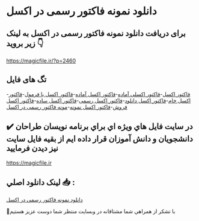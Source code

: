 # دانلود نمونه فاکتور رسمی در اکسل

## برای دریافت دانلود نمونه فاکتور رسمی در اکسل به لینک زیر بروید 👇

https://magicfile.ir/?p=2460

## تگ های فایل

-[فاکتور اکسل](https://magicfile.ir/product/%d9%86%d9%85%d9%88%d9%86%d9%87-%d9%81%d8%a7%da%a9%d8%aa%d9%88%d8%b1-%d8%b1%d8%b3%d9%85%db%8c-%d8%af%d8%b1-%d8%a7%da%a9%d8%b3%d9%84/)-[فاکتور اکسلی آماده](https://magicfile.ir/product/%d9%86%d9%85%d9%88%d9%86%d9%87-%d9%81%d8%a7%da%a9%d8%aa%d9%88%d8%b1-%d8%b1%d8%b3%d9%85%db%8c-%d8%af%d8%b1-%d8%a7%da%a9%d8%b3%d9%84/)-[فاکتور اکسل آماده](https://magicfile.ir/product/%d9%86%d9%85%d9%88%d9%86%d9%87-%d9%81%d8%a7%da%a9%d8%aa%d9%88%d8%b1-%d8%b1%d8%b3%d9%85%db%8c-%d8%af%d8%b1-%d8%a7%da%a9%d8%b3%d9%84/)-[فاکتور اکسل با فرمول](https://magicfile.ir/product/%d9%86%d9%85%d9%88%d9%86%d9%87-%d9%81%d8%a7%da%a9%d8%aa%d9%88%d8%b1-%d8%b1%d8%b3%d9%85%db%8c-%d8%af%d8%b1-%d8%a7%da%a9%d8%b3%d9%84/)-[فاکتور اکسل خام](https://magicfile.ir/product/%d9%86%d9%85%d9%88%d9%86%d9%87-%d9%81%d8%a7%da%a9%d8%aa%d9%88%d8%b1-%d8%b1%d8%b3%d9%85%db%8c-%d8%af%d8%b1-%d8%a7%da%a9%d8%b3%d9%84/)-[فاکتور اکسل دانلود](https://magicfile.ir/product/%d9%86%d9%85%d9%88%d9%86%d9%87-%d9%81%d8%a7%da%a9%d8%aa%d9%88%d8%b1-%d8%b1%d8%b3%d9%85%db%8c-%d8%af%d8%b1-%d8%a7%da%a9%d8%b3%d9%84/)-[فاکتور اکسل رسمی](https://magicfile.ir/product/%d9%86%d9%85%d9%88%d9%86%d9%87-%d9%81%d8%a7%da%a9%d8%aa%d9%88%d8%b1-%d8%b1%d8%b3%d9%85%db%8c-%d8%af%d8%b1-%d8%a7%da%a9%d8%b3%d9%84/)-[فاکتور اکسل ساده](https://magicfile.ir/product/%d9%86%d9%85%d9%88%d9%86%d9%87-%d9%81%d8%a7%da%a9%d8%aa%d9%88%d8%b1-%d8%b1%d8%b3%d9%85%db%8c-%d8%af%d8%b1-%d8%a7%da%a9%d8%b3%d9%84/)-[فاکتور اکسل فروش](https://magicfile.ir/product/%d9%86%d9%85%d9%88%d9%86%d9%87-%d9%81%d8%a7%da%a9%d8%aa%d9%88%d8%b1-%d8%b1%d8%b3%d9%85%db%8c-%d8%af%d8%b1-%d8%a7%da%a9%d8%b3%d9%84/)-[فاکتور اکسل نمونه](https://magicfile.ir/product/%d9%86%d9%85%d9%88%d9%86%d9%87-%d9%81%d8%a7%da%a9%d8%aa%d9%88%d8%b1-%d8%b1%d8%b3%d9%85%db%8c-%d8%af%d8%b1-%d8%a7%da%a9%d8%b3%d9%84/)-[مونه فاکتور رسمی در اکسل](https://magicfile.ir/product/%d9%86%d9%85%d9%88%d9%86%d9%87-%d9%81%d8%a7%da%a9%d8%aa%d9%88%d8%b1-%d8%b1%d8%b3%d9%85%db%8c-%d8%af%d8%b1-%d8%a7%da%a9%d8%b3%d9%84/)

## ✔️ در سايت فايل هاي ويژه اي براي برنامه نويسان طراحان دانشجويان و دانش آموزان قرار داده ايم از بقيه فايل سايت نيز ديدن فرماييد

https://magicfile.ir


## لينک دانلود اصلي 📥 :

[دانلود نمونه فاکتور رسمی در اکسل](https://magicfile.ir/product/%d9%86%d9%85%d9%88%d9%86%d9%87-%d9%81%d8%a7%da%a9%d8%aa%d9%88%d8%b1-%d8%b1%d8%b3%d9%85%db%8c-%d8%af%d8%b1-%d8%a7%da%a9%d8%b3%d9%84/) 


🙏با تشکر از همراهي شما مشتاقانه در وبسایت منتظر شما دوست عزیز هستیم

